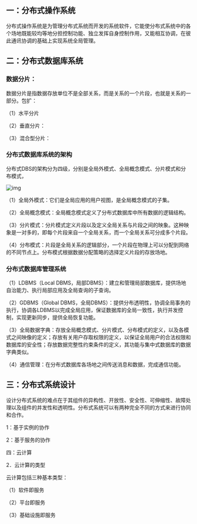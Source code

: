 ## 一：分布式操作系统

 分布式操作系统是为管理分布式系统而开发的系统软件，它能使分布式系统中的各个场地既能较均等地分担控制功能、独立发挥自身控制作用，又能相互协调，在彼此通讯协调的基础上实现系统全局管理。

 

## 二：分布式数据库系统

###  数据分片：

数据分片是指数据存放单位不是全部关系，而是关系的一个片段，也就是关系的一部分。包扩：

（1）水平分片

（2）垂直分片：

（3）混合型分片：

### 分布式数据库系统的架构

分布式DBS的架构分为四级，分别是全局外模式、全局概念模式、分片模式和分布模式，

![img](https://img2018.cnblogs.com/blog/1174906/201810/1174906-20181019192229243-507778741.png)

（1）全局外模式：它们是全局应用的用户视图，是全局概念模式的子集。

（2）全局概念模式：全局概念模式定义了分布式数据库中所有数据的逻辑结构。

（3）分片模式：分片模式定义片段以及定义全局关系与片段之间的映象。这种映象是一对多的，即每个片段来自一个全局关系，而一个全局关系可分成多个片段。

（4）分布模式：片段是全局关系的逻辑部分，一个片段在物理上可以分配到网络的不同节点上。分布模式根据数据分配策略的选择定义片段的存放场地。

###  分布式数据库管理系统

（1）LDBMS（Local DBMS，局部DBMS）：建立和管理局部数据库，提供场地自治能力、执行局部应用及全局查询的子查询。

（2）GDBMS（Global DBMS，全局DBMS）：提供分布透明性，协调全局事务的执行，协调各LDBMS以完成全局应用，保证数据库的全局一致性，执行并发控制，实现更新同步，提供全局恢复功能。

（3）全局数据字典：存放全局概念模式、分片模式、分布模式的定义，以及各模式之间映像的定义；存放有关用户存取权限的定义，以保证全局用户的合法权限和数据库的安全性；存放数据完整性约束条件的定义，其功能与集中式数据库的数据字典类似。

（4）通信管理：在分布式数据库各场地之间传送消息和数据，完成通信功能。

 

## 三：分布式系统设计

 设计分布式系统的难点在于其组件的异构性、开放性、安全性、可伸缩性、故障处理以及组件的并发性和透明性。分布式系统可以有两种完全不同的方式来进行协同和合作。

1：基于实例的协作

2：基于服务的协作

 

四：云计算

2．云计算的类型

云计算包括三种基本类型：

（1）软件即服务

（2）平台即服务

（3）基础设施即服务

 